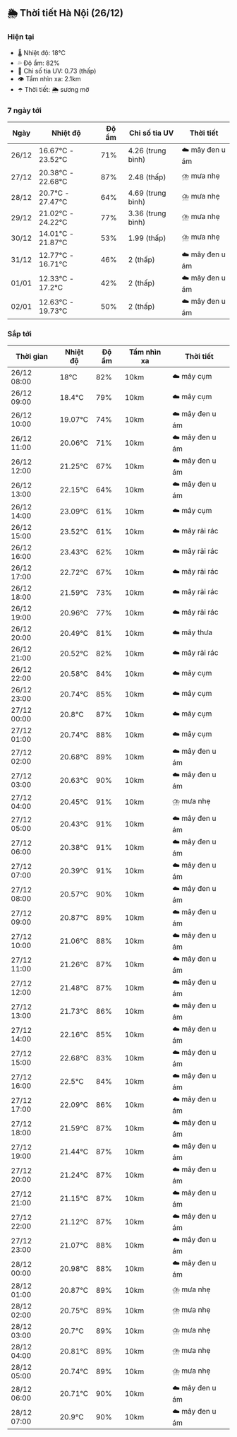 ## 🌦️ Thời tiết Hà Nội (26/12)

### Hiện tại

- 🌡️ Nhiệt độ: 18℃
- 💦 Độ ẩm: 82%
- 🌟 Chỉ số tia UV: 0.73 (thấp)
- 👁️ Tầm nhìn xa: 2.1km
- ☂️ Thời tiết: 🌦️ sương mờ

### 7 ngày tới

| Ngày | Nhiệt độ | Độ ẩm | Chỉ số tia UV | Thời tiết |
| --- | --- | --- | --- | --- |
| 26/12 | 16.67℃ - 23.52℃ | 71% | 4.26 (trung bình) | ☁️ mây đen u ám |
| 27/12 | 20.38℃ - 22.68℃ | 87% | 2.48 (thấp) | ⛈️ mưa nhẹ |
| 28/12 | 20.7℃ - 27.47℃ | 64% | 4.69 (trung bình) | ⛈️ mưa nhẹ |
| 29/12 | 21.02℃ - 24.22℃ | 77% | 3.36 (trung bình) | ⛈️ mưa nhẹ |
| 30/12 | 14.01℃ - 21.87℃ | 53% | 1.99 (thấp) | ⛈️ mưa nhẹ |
| 31/12 | 12.77℃ - 16.71℃ | 46% | 2 (thấp) | ☁️ mây đen u ám |
| 01/01 | 12.33℃ - 17.2℃ | 42% | 2 (thấp) | ☁️ mây đen u ám |
| 02/01 | 12.63℃ - 19.73℃ | 50% | 2 (thấp) | ☁️ mây đen u ám |

### Sắp tới

| Thời gian | Nhiệt độ | Độ ẩm | Tầm nhìn xa | Thời tiết |
| --- | --- | --- | --- | --- |
| 26/12 08:00 | 18℃ | 82% | 10km | ☁️ mây cụm |
| 26/12 09:00 | 18.4℃ | 79% | 10km | ☁️ mây cụm |
| 26/12 10:00 | 19.07℃ | 74% | 10km | ☁️ mây đen u ám |
| 26/12 11:00 | 20.06℃ | 71% | 10km | ☁️ mây đen u ám |
| 26/12 12:00 | 21.25℃ | 67% | 10km | ☁️ mây đen u ám |
| 26/12 13:00 | 22.15℃ | 64% | 10km | ☁️ mây đen u ám |
| 26/12 14:00 | 23.09℃ | 61% | 10km | ☁️ mây cụm |
| 26/12 15:00 | 23.52℃ | 61% | 10km | ☁️ mây rải rác |
| 26/12 16:00 | 23.43℃ | 62% | 10km | ☁️ mây rải rác |
| 26/12 17:00 | 22.72℃ | 67% | 10km | ☁️ mây rải rác |
| 26/12 18:00 | 21.59℃ | 73% | 10km | ☁️ mây rải rác |
| 26/12 19:00 | 20.96℃ | 77% | 10km | ☁️ mây rải rác |
| 26/12 20:00 | 20.49℃ | 81% | 10km | ☁️ mây thưa |
| 26/12 21:00 | 20.52℃ | 82% | 10km | ☁️ mây rải rác |
| 26/12 22:00 | 20.58℃ | 84% | 10km | ☁️ mây cụm |
| 26/12 23:00 | 20.74℃ | 85% | 10km | ☁️ mây cụm |
| 27/12 00:00 | 20.8℃ | 87% | 10km | ☁️ mây cụm |
| 27/12 01:00 | 20.74℃ | 88% | 10km | ☁️ mây cụm |
| 27/12 02:00 | 20.68℃ | 89% | 10km | ☁️ mây đen u ám |
| 27/12 03:00 | 20.63℃ | 90% | 10km | ☁️ mây đen u ám |
| 27/12 04:00 | 20.45℃ | 91% | 10km | ⛈️ mưa nhẹ |
| 27/12 05:00 | 20.43℃ | 91% | 10km | ☁️ mây đen u ám |
| 27/12 06:00 | 20.38℃ | 91% | 10km | ☁️ mây đen u ám |
| 27/12 07:00 | 20.39℃ | 91% | 10km | ☁️ mây đen u ám |
| 27/12 08:00 | 20.57℃ | 90% | 10km | ☁️ mây đen u ám |
| 27/12 09:00 | 20.87℃ | 89% | 10km | ☁️ mây đen u ám |
| 27/12 10:00 | 21.06℃ | 88% | 10km | ☁️ mây đen u ám |
| 27/12 11:00 | 21.26℃ | 87% | 10km | ☁️ mây đen u ám |
| 27/12 12:00 | 21.48℃ | 87% | 10km | ☁️ mây đen u ám |
| 27/12 13:00 | 21.73℃ | 86% | 10km | ☁️ mây đen u ám |
| 27/12 14:00 | 22.16℃ | 85% | 10km | ☁️ mây đen u ám |
| 27/12 15:00 | 22.68℃ | 83% | 10km | ☁️ mây đen u ám |
| 27/12 16:00 | 22.5℃ | 84% | 10km | ☁️ mây đen u ám |
| 27/12 17:00 | 22.09℃ | 86% | 10km | ☁️ mây đen u ám |
| 27/12 18:00 | 21.59℃ | 87% | 10km | ☁️ mây đen u ám |
| 27/12 19:00 | 21.44℃ | 87% | 10km | ☁️ mây đen u ám |
| 27/12 20:00 | 21.24℃ | 87% | 10km | ☁️ mây đen u ám |
| 27/12 21:00 | 21.15℃ | 87% | 10km | ☁️ mây đen u ám |
| 27/12 22:00 | 21.12℃ | 87% | 10km | ☁️ mây đen u ám |
| 27/12 23:00 | 21.07℃ | 88% | 10km | ☁️ mây đen u ám |
| 28/12 00:00 | 20.98℃ | 88% | 10km | ☁️ mây đen u ám |
| 28/12 01:00 | 20.87℃ | 89% | 10km | ⛈️ mưa nhẹ |
| 28/12 02:00 | 20.75℃ | 89% | 10km | ⛈️ mưa nhẹ |
| 28/12 03:00 | 20.7℃ | 89% | 10km | ⛈️ mưa nhẹ |
| 28/12 04:00 | 20.81℃ | 89% | 10km | ⛈️ mưa nhẹ |
| 28/12 05:00 | 20.74℃ | 89% | 10km | ⛈️ mưa nhẹ |
| 28/12 06:00 | 20.71℃ | 90% | 10km | ☁️ mây đen u ám |
| 28/12 07:00 | 20.9℃ | 90% | 10km | ☁️ mây đen u ám |
